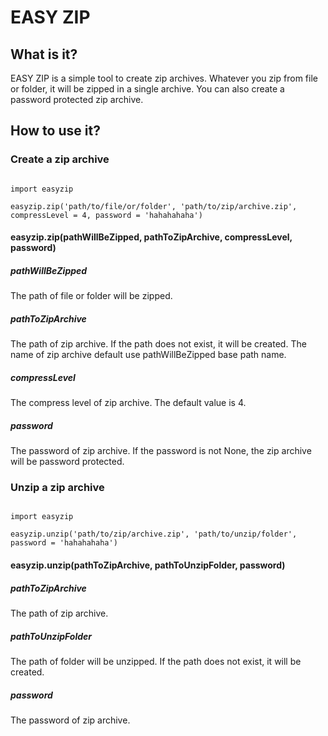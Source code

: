 
EASY ZIP
====

## What is it?

EASY ZIP is a simple tool to create zip archives. Whatever you zip from file or folder, it will be zipped in a single archive.
You can also create a password protected zip archive.

## How to use it?

### Create a zip archive

```

import easyzip

easyzip.zip('path/to/file/or/folder', 'path/to/zip/archive.zip', compressLevel = 4, password = 'hahahahaha')

```

#### easyzip.zip(pathWillBeZipped, pathToZipArchive, compressLevel, password)
##### pathWillBeZipped
The path of file or folder will be zipped.

##### pathToZipArchive
The path of zip archive. If the path does not exist, it will be created. The name of zip archive default use pathWillBeZipped base path name.

##### compressLevel
The compress level of zip archive. The default value is 4.

##### password
The password of zip archive. If the password is not None, the zip archive will be password protected.

### Unzip a zip archive

```

import easyzip

easyzip.unzip('path/to/zip/archive.zip', 'path/to/unzip/folder', password = 'hahahahaha')

```

#### easyzip.unzip(pathToZipArchive, pathToUnzipFolder, password)

##### pathToZipArchive
The path of zip archive.

##### pathToUnzipFolder
The path of folder will be unzipped. If the path does not exist, it will be created.

##### password
The password of zip archive.
